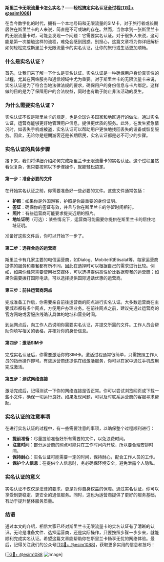 **斯里兰卡无限流量卡怎么实名？——轻松搞定实名认证全过程[[TG💪+ @esim1088](https://t.me/s/esim1088)]**

在当今数字化的时代，拥有一个本地号码和无限流量的SIM卡，对于旅行者或长期居住在斯里兰卡的人来说，简直是不可或缺的存在。然而，当你拿到一张斯里兰卡的无限流量卡时，可能会发现一个问题：它需要实名认证。对于很多人来说，这可能是第一次接触这样的流程，难免会感到困惑。别担心，这篇文章将为你详细解析如何轻松完成斯里兰卡无限流量卡的实名认证，让你的旅行或生活更加顺畅。

### 什么是实名认证？

首先，让我们来了解一下什么是实名认证。实名认证是一种确保用户身份真实性的过程，尤其在网络服务和通信领域中尤为重要。对于斯里兰卡的无限流量卡来说，实名认证是为了符合当地法律法规的要求，确保用户的身份信息与卡片绑定。这样做的目的是为了保障用户的合法权益，同时也有助于防止非法活动的发生。

### 为什么需要实名认证？

实名认证不仅是斯里兰卡的规定，也是全球许多国家和地区通行的做法。通过实名认证，运营商能够更好地管理用户信息，提供更优质的服务。此外，在发生紧急情况时，如丢失手机或被盗，实名认证可以帮助用户更快地找回丢失的设备或恢复服务。因此，无论你是短期游客还是长期居民，实名认证都是必不可少的步骤。

### 实名认证的具体步骤

接下来，我们将详细介绍如何完成斯里兰卡无限流量卡的实名认证。这个过程虽然看似复杂，但只要按照以下步骤操作，就能轻松搞定。

#### 第一步：准备必要的文件

在开始实名认证之前，你需要准备好一些必要的文件。这些文件通常包括：

- **护照**：如果你是外国游客，护照是你最重要的身份证明。
- **签证**：确保你的签证有效，并且与你在斯里兰卡的停留时间相符。
- **照片**：有些运营商可能要求提交近期的照片。
- **地址证明**（可选）：某些情况下，运营商可能需要你提供在斯里兰卡的居住地址证明。

准备好这些文件后，你可以开始下一步了。

#### 第二步：选择合适的运营商

斯里兰卡有几家主要的电信运营商，如Dialog、Mobitel和Etisalat等。每家运营商提供的服务和套餐都有所不同，因此在选择时可以根据自己的需求进行比较。例如，如果你经常需要使用社交媒体，可以选择提供高性价比数据套餐的运营商；如果你需要拨打国际电话，可以选择提供国际通话优惠的运营商。

#### 第三步：前往运营商网点

完成准备工作后，你需要亲自前往运营商的网点进行实名认证。大多数运营商在主要城市都有多个网点，方便用户办理业务。在前往网点之前，建议先通过运营商的官方网站或客服热线确认具体的地址和营业时间。

到达网点后，向工作人员说明你需要实名认证，并提交所需的文件。工作人员会帮助你填写相关的表格，并核对你的身份信息。

#### 第四步：激活SIM卡

完成实名认证后，你需要激活你的SIM卡。激活过程通常很简单，只需按照工作人员的指示操作即可。有些运营商还提供在线激活服务，你可以在家中通过手机应用完成激活。

#### 第五步：测试网络连接

激活完成后，记得测试一下你的网络连接是否正常。你可以尝试浏览网页或下载一些小文件，确保一切运行良好。如果发现问题，可以及时联系运营商的客服寻求帮助。

### 实名认证的注意事项

在进行实名认证的过程中，有一些需要注意的事项，以确保整个过程顺利进行：

- **提前准备**：尽量提前准备好所有需要的文件，以免浪费时间。
- **注意时间**：部分运营商的网点可能只在工作时间内开放，所以要合理安排时间。
- **保持耐心**：实名认证可能需要一定的时间，保持耐心，配合工作人员的工作。
- **保护个人信息**：在提供个人信息时，务必确保环境安全，避免泄露个人隐私。

### 实名认证的意义

实名认证不仅仅是法律的要求，更是对你自身权益的保障。通过实名认证，你可以享受到更稳定、更安全的通信服务。同时，这也为运营商提供了更好的服务基础，有助于提升整体服务质量。

### 结语

通过本文的介绍，相信大家已经对斯里兰卡无限流量卡的实名认证有了清晰的认识。无论是准备文件、选择运营商，还是实际操作，只要按照步骤一步步来，就能顺利完成实名认证。希望这篇文章能帮助你在斯里兰卡畅享无忧的网络体验。最后，记得关注我们的公众号[[TG💪+ @esim1088](https://t.me/s/esim1088)]，获取更多实用的信息和技巧！

[[TG💪+ @esim1088](https://t.me/s/esim1088) ![Image](https://i.postimg.cc/4NQfJmqS/Snipaste-2025-05-13-00-14-12.png)]